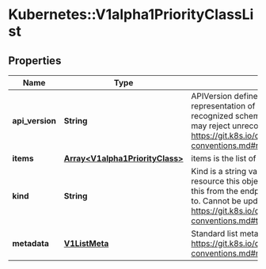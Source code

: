 # Kubernetes::V1alpha1PriorityClassList

## Properties
Name | Type | Description | Notes
------------ | ------------- | ------------- | -------------
**api_version** | **String** | APIVersion defines the versioned schema of this representation of an object. Servers should convert recognized schemas to the latest internal value, and may reject unrecognized values. More info: https://git.k8s.io/community/contributors/devel/api-conventions.md#resources | [optional] 
**items** | [**Array&lt;V1alpha1PriorityClass&gt;**](V1alpha1PriorityClass.md) | items is the list of PriorityClasses | 
**kind** | **String** | Kind is a string value representing the REST resource this object represents. Servers may infer this from the endpoint the client submits requests to. Cannot be updated. In CamelCase. More info: https://git.k8s.io/community/contributors/devel/api-conventions.md#types-kinds | [optional] 
**metadata** | [**V1ListMeta**](V1ListMeta.md) | Standard list metadata More info: https://git.k8s.io/community/contributors/devel/api-conventions.md#metadata | [optional] 


